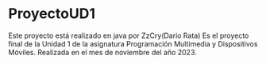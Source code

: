# ProyectoUD1
Este proyecto está realizado en java por ZzCry(Dario Rata)
Es el proyecto final de la Unidad 1 de la asignatura Programación Multimedia y Dispositivos Móviles.
Realizada en el mes de noviembre del año 2023.
